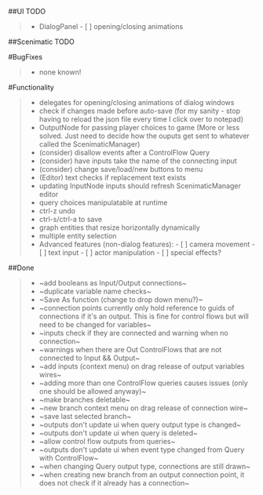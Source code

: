 ##UI TODO
>- DialogPanel
	- [ ] opening/closing animations

##Scenimatic TODO

#BugFixes
>- none known!

#Functionality
>- delegates for opening/closing animations of dialog windows
>- check if changes made before auto-save (for my sanity - stop having to reload the json file every time I click over to notepad)
>- OutputNode for passing player choices to game (More or less solved. Just need to decide how the ouputs get sent to whatever called the ScenimaticManager)
>- (consider) disallow events after a ControlFlow Query
>- (consider) have inputs take the name of the connecting input
>- (consider) change save/load/new buttons to menu
>- (Editor) text checks if replacement text exists
>- updating InputNode inputs should refresh ScenimaticManager editor
>- query choices manipulatable at runtime
>- ctrl-z undo
>- ctrl-s/ctrl-a to save
>- graph entities that resize horizontally dynamically
>- multiple entity selection
>- Advanced features (non-dialog features):
	- [ ] camera movement
	- [ ] text input
	- [ ] actor manipulation
	- [ ] special effects?

##Done
>- ~add booleans as Input/Output connections~
>- ~duplicate variable name checks~
>- ~Save As function (change to drop down menu?)~
>- ~connection points currently only hold reference to guids of connections if it's an output. This is fine for control flows but will need to be changed for variables~
>- ~inputs check if they are connected and warning when no connection~
>- ~warnings when there are Out ControlFlows that are not connected to Input && Output~
>- ~add inputs (context menu) on drag release of output variables wires~
>- ~adding more than one ControlFlow queries causes issues (only one should be allowed anyway)~
>- ~make branches deletable~
>- ~new branch context menu on drag release of connection wire~
>- ~save last selected branch~
>- ~outputs don't update ui when query output type is changed~
>- ~outputs don't update ui when query is deleted~
>- ~allow control flow outputs from queries~
>- ~outputs don't update ui when event type changed from Query with ControlFlow~
>- ~when changing Query output type, connections are still drawn~
>- ~when creating new branch from an output connection point, it does not check if it already has a connection~
